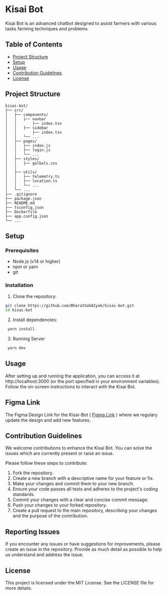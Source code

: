 # Kisai Bot

Kisai Bot is an advanced chatbot designed to assist farmers with various tasks farming techniques and problems

## Table of Contents

- [Project Structure](#project-structure)
- [Setup](#setup)
- [Usage](#usage)
- [Contribution Guidelines](#contribution-guidelines)
- [License](#license)

## Project Structure

```
kisai-bot/
├── src/
│   ├── components/
│   │   ├── navbar
│   │       ├── index.tsx
│   │   ├── sidebar
│   │       ├── index.tsx
│   │   └── ...
│   ├── pages/
│   │   ├── index.js
│   │   ├── login.js
│   │   └── ...
│   ├── styles/
│   │   ├── golbals.css
│   │
│   ├── utils/
│   │   ├── telemetry.ts
│   │   ├── location.ts
│   │   └── ...
│   └── ...
├── .gitignore
├── package.json
├── README.md
├── tsconfig.json
├── Dockerfile
├── app.config.json
└── ...
```

## Setup

### Prerequisites

- Node.js (v14 or higher)
- npm or yarn
- git

### Installation

1.  Clone the repository:

```bash
git clone https://github.com/BharatSahAIyak/kisai-bot.git
cd kisai-bot
```

2. Install dependencies:

```bash
 yarn install
```

3. Running Server

```bash
 yarn dev
```

## Usage

After setting up and running the application, you can access it at http://localhost:3000 (or the port specified in your environment variables). Follow the on-screen instructions to interact with the Kisai Bot.

## Figma Link

The Figma Design Link for the Kisai-Bot ( [Figma Link](https://www.figma.com/design/RdtZTj500mtpGL97sLau9T/KSAI-Flow?node-id=166-2362&t=hI0KiIi4F2gBdH8y-0) ) where we regulary update the design and add new features.

## Contribution Guidelines

We welcome contributions to enhance the Kisai Bot. You can solve the issues which are currently present or raise an issue.

Please follow these steps to contribute:

1.  Fork the repository.
2.  Create a new branch with a descriptive name for your feature or fix.
3.  Make your changes and commit them to your new branch.
4.  Ensure your code passes all tests and adheres to the project's coding standards.
5.  Commit your changes with a clear and concise commit message.
6.  Push your changes to your forked repository.
7.  Create a pull request to the main repository, describing your changes and the purpose of the contribution.

## Reporting Issues

If you encounter any issues or have suggestions for improvements, please create an issue in the repository. Provide as much detail as possible to help us understand and address the issue.

## License

This project is licensed under the MIT License. See the LICENSE file for more details.
